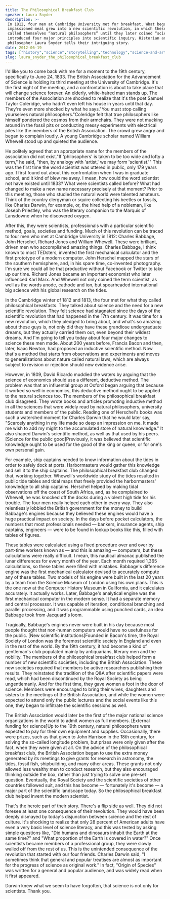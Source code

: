 ```yaml
---
title: The Philosophical Breakfast Club
speaker: Laura Snyder
description: >-
 In 1812, four men at Cambridge University met for breakfast. What began as an
 impassioned meal grew into a new scientific revolution, in which these men -- who
 called themselves “natural philosophers” until they later coined “scientist” --
 introduced four major principles into scientific inquiry. Historian and
 philosopher Laura Snyder tells their intriguing story.
date: 2012-06-19
tags: ["history","science","storytelling","technology","science-and-art","philosophy","innovation","culture","physics","activism","computers","math"]
slug: laura_snyder_the_philosophical_breakfast_club
---
```


I'd like you to come back with me for a moment to the 19th century, specifically to June
24, 1833. The British Association for the Advancement of Science is holding its third
meeting at the University of Cambridge. It's the first night of the meeting, and a
confrontation is about to take place that will change science forever. An elderly,
white-haired man stands up. The members of the Association are shocked to realize that
it's the poet Samuel Taylor Coleridge, who hadn't even left his house in years until that
day. They're even more shocked by what he says."You must stop calling yourselves natural
philosophers."Coleridge felt that true philosophers like himself pondered the cosmos from
their armchairs. They were not mucking around in the fossil pits or conducting messy
experiments with electrical piles like the members of the British Association. The crowd
grew angry and began to complain loudly. A young Cambridge scholar named William Whewell
stood up and quieted the audience.

He politely agreed that an appropriate name for the members of the association did not
exist."If 'philosophers' is taken to be too wide and lofty a term," he said, "then, by
analogy with 'artist,' we may form 'scientist.'" This was the first time the word
scientist was uttered in public, only 179 years ago. I first found out about this
confrontation when I was in graduate school, and it kind of blew me away. I mean, how
could the word scientist not have existed until 1833? What were scientists called before?
What had changed to make a new name necessary precisely at that moment? Prior to this
meeting, those who studied the natural world were talented amateurs. Think of the country
clergyman or squire collecting his beetles or fossils, like Charles Darwin, for example,
or, the hired help of a nobleman, like Joseph Priestley, who was the literary companion to
the Marquis of Lansdowne when he discovered oxygen.

After this, they were scientists, professionals with a particular scientific method,
goals, societies and funding. Much of this revolution can be traced to four men who met at
Cambridge University in 1812: Charles Babbage, John Herschel, Richard Jones and William
Whewell. These were brilliant, driven men who accomplished amazing things. Charles
Babbage, I think known to most TEDsters, invented the first mechanical calculator and the
first prototype of a modern computer. John Herschel mapped the stars of the southern
hemisphere, and, in his spare time, co-invented photography. I'm sure we could all be that
productive without Facebook or Twitter to take up our time. Richard Jones became an
important economist who later influenced Karl Marx. And Whewell not only coined the term
scientist, as well as the words anode, cathode and ion, but spearheaded international big
science with his global research on the tides.

In the Cambridge winter of 1812 and 1813, the four met for what they called philosophical
breakfasts. They talked about science and the need for a new scientific revolution. They
felt science had stagnated since the days of the scientific revolution that had happened
in the 17th century. It was time for a new revolution, which they pledged to bring about,
and what's so amazing about these guys is, not only did they have these grandiose
undergraduate dreams, but they actually carried them out, even beyond their wildest
dreams. And I'm going to tell you today about four major changes to science these men
made. About 200 years before, Francis Bacon and then, later, Isaac Newton, had proposed an
inductive scientific method. Now that's a method that starts from observations and
experiments and moves to generalizations about nature called natural laws, which are
always subject to revision or rejection should new evidence arise.

However, in 1809, David Ricardo muddied the waters by arguing that the science of
economics should use a different, deductive method. The problem was that an influential
group at Oxford began arguing that because it worked so well in economics, this deductive
method ought to be applied to the natural sciences too. The members of the philosophical
breakfast club disagreed. They wrote books and articles promoting inductive method in all
the sciences that were widely read by natural philosophers, university students and
members of the public. Reading one of Herschel's books was such a watershed moment for
Charles Darwin that he would later say, "Scarcely anything in my life made so deep an
impression on me. It made me wish to add my might to the accumulated store of natural
knowledge." It also shaped Darwin's scientific method, as well as that used by his peers.
[Science for the public good]Previously, it was believed that scientific knowledge ought
to be used for the good of the king or queen, or for one's own personal
gain.

For example, ship captains needed to know information about the tides in order to safely
dock at ports. Harbormasters would gather this knowledge and sell it to the ship captains.
The philosophical breakfast club changed that, working together. Whewell's worldwide study
of the tides resulted in public tide tables and tidal maps that freely provided the
harbormasters' knowledge to all ship captains. Herschel helped by making tidal
observations off the coast of South Africa, and, as he complained to Whewell, he was
knocked off the docks during a violent high tide for his trouble. The four men really
helped each other in every way. They also relentlessly lobbied the British government for
the money to build Babbage's engines because they believed these engines would have a huge
practical impact on society. In the days before pocket calculators, the numbers that most
professionals needed — bankers, insurance agents, ship captains, engineers — were to be
found in lookup books like this, filled with tables of figures.

These tables were calculated using a fixed procedure over and over by part-time workers
known as — and this is amazing — computers, but these calculations were really difficult.
I mean, this nautical almanac published the lunar differences for every month of the year.
Each month required 1,365 calculations, so these tables were filled with mistakes.
Babbage's difference engine was the first mechanical calculator devised to accurately
compute any of these tables. Two models of his engine were built in the last 20 years by a
team from the Science Museum of London using his own plans. This is the one now at the
Computer History Museum in California, and it calculates accurately. It actually works.
Later, Babbage's analytical engine was the first mechanical computer in the modern sense.
It had a separate memory and central processor. It was capable of iteration, conditional
branching and parallel processing, and it was programmable using punched cards, an idea
Babbage took from Jacquard's loom.

Tragically, Babbage's engines never were built in his day because most people thought that
non-human computers would have no usefulness for the public. [New scientific
institutions]Founded in Bacon's time, the Royal Society of London was the foremost
scientific society in England and even in the rest of the world. By the 19th century, it
had become a kind of gentleman's club populated mainly by antiquarians, literary men and
the nobility. The members of the philosophical breakfast club helped form a number of new
scientific societies, including the British Association. These new societies required that
members be active researchers publishing their results. They reinstated the tradition of
the Q&A after scientific papers were read, which had been discontinued by the Royal
Society as being ungentlemanly. And for the first time, they gave women a foot in the door
of science. Members were encouraged to bring their wives, daughters and sisters to the
meetings of the British Association, and while the women were expected to attend only the
public lectures and the social events like this one, they began to infiltrate the
scientific sessions as well.

The British Association would later be the first of the major national science
organizations in the world to admit women as full members. [External funding for
science]Up to the 19th century, natural philosophers were expected to pay for their own
equipment and supplies. Occasionally, there were prizes, such as that given to John
Harrison in the 18th century, for solving the so-called longitude problem, but prizes were
only given after the fact, when they were given at all. On the advice of the philosophical
breakfast club, the British Association began to use the extra money generated by its
meetings to give grants for research in astronomy, the tides, fossil fish, shipbuilding,
and many other areas. These grants not only allowed less wealthy men to conduct research,
but they also encouraged thinking outside the box, rather than just trying to solve one
pre-set question. Eventually, the Royal Society and the scientific societies of other
countries followed suit, and this has become — fortunately it's become — a major part of
the scientific landscape today. So the philosophical breakfast club helped invent the
modern scientist.

That's the heroic part of their story. There's a flip side as well. They did not foresee
at least one consequence of their revolution. They would have been deeply dismayed by
today's disjunction between science and the rest of culture. It's shocking to realize that
only 28 percent of American adults have even a very basic level of science literacy, and
this was tested by asking simple questions like, "Did humans and dinosaurs inhabit the
Earth at the same time?" and "What proportion of the Earth is covered in water?" Once
scientists became members of a professional group, they were slowly walled off from the
rest of us. This is the unintended consequence of the revolution that started with our
four friends. Charles Darwin said, "I sometimes think that general and popular treatises
are almost as important for the progress of science as original work." In fact, "Origin of
Species" was written for a general and popular audience, and was widely read when it first
appeared.

Darwin knew what we seem to have forgotten, that science is not only for scientists. Thank
you.

<!--
ad_duration=3.33
event="TEDGlobal 2012"
external_start_time=0
has_talk_citation=0
intro_duration=11.82
is_subtitle_required="False"
is_talk_featured="True"
language="en"
language_swap="False"
native_language="en"
number_of_related_talks=6
number_of_speakers=1
number_of_subtitled_videos=29
number_of_tags=12
number_of_talk_download_languages=29
number_of_talk_more_resources=1
number_of_talk_recommendations=1
number_of_talks_take_actions=0
post_ad_duration=0.83
published_timestamp="2013-04-12 14:59:24"
recording_date="2012-06-19"
speaker_description="Science historian"
speaker_is_published=1
speaker_name="Laura Snyder"
speaker_what_others_say="A philosopher of science, Snyder writes with the depth of a scholar and the beauty of a novelist."
talk_name="The Philosophical Breakfast Club"
talk_recommendations_blurb="The science historian shares further reading on the surprising story behind the birth of scientific inquiry."
talks_tags=["history","science","storytelling","technology","science-and-art","philosophy","innovation","culture","physics","activism","computers","math"]
talks_take_action=[]
url_audio="https://download.ted.com/talks/LauraSnyder_2012G.mp3?apikey=acme-roadrunner"
url_photo_speaker="https://pe.tedcdn.com/images/ted/469c13a4bf988dacbc4939a16f025741a150bf86_254x191.jpg"
url_photo_talk="https://pe.tedcdn.com/images/ted/a6f25d780973d69b424b1e56b5f9fe82bb7d1223_1600x1200.jpg"
url_webpage="https://www.ted.com/talks/laura_snyder_the_philosophical_breakfast_club"
video_type_name="TED Stage Talk"
-->